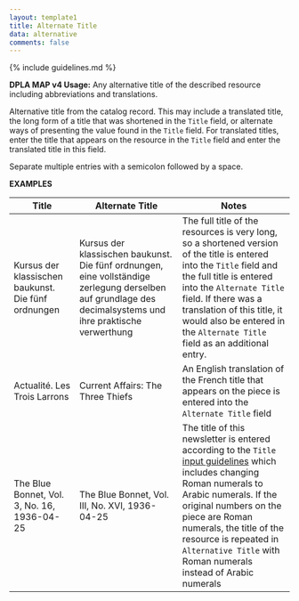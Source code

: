 ```yaml
---
layout: template1
title: Alternate Title
data: alternative
comments: false
---
```


{% include guidelines.md %}

**DPLA MAP v4 Usage:** Any alternative title of the described resource including abbreviations and translations.

Alternative title from the catalog record. This may include a translated title, the long form of a title that was shortened in the `Title` field, or alternate ways of presenting the value found in the `Title` field. For translated titles, enter the title that appears on the resource in the `Title` field and enter the translated title in this field.

Separate multiple entries with a semicolon followed by a space.

__EXAMPLES__

Title | Alternate Title | Notes
------|-----------------|------
Kursus der klassischen baukunst. Die fünf ordnungen | Kursus der klassischen baukunst. Die fünf ordnungen, eine vollständige zerlegung derselben auf grundlage des decimalsystems und ihre praktische verwerthung | The full title of the resources is very long, so a shortened version of the title is entered into the `Title` field and the full title is entered into the `Alternate Title` field. If there was a translation of this title, it would also be entered in the `Alternate Title` field as an additional entry.
Actualité. Les Trois Larrons | Current Affairs: The Three Thiefs | An English translation of the French title that appears on the piece is entered into the `Alternate Title` field
The Blue Bonnet, Vol. 3, No. 16, 1936-04-25 | The Blue Bonnet, Vol. III, No. XVI, 1936-04-25 | The title of this newsletter is entered according to the `Title` [input guidelines](https://vocab.lib.uh.edu/bcdams-map/guidelines/title) which includes changing Roman numerals to Arabic numerals. If the original numbers on the piece are Roman numerals, the title of the resource is repeated in `Alternative Title` with Roman numerals instead of Arabic numerals  
